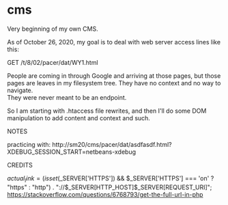 # cms
Very beginning of my own CMS.

As of October 26, 2020, my goal is to deal with web server access lines like this:

GET /t/8/02/pacer/dat/WY1.html 

People are coming in through Google and arriving at those pages, but those pages are leaves in my filesystem tree.  They have no context and no way to navigate.  
They were never meant to be an endpoint.  

So I am starting with .htaccess file rewrites, and then I'll do some DOM manipulation to add content and context and such.


NOTES

practicing with:  http://sm20/cms/pacer/dat/asdfasdf.html?XDEBUG_SESSION_START=netbeans-xdebug

CREDITS

$actual_link = (isset($_SERVER['HTTPS']) && $_SERVER['HTTPS'] === 'on' ? "https" : "http") . "://$_SERVER[HTTP_HOST]$_SERVER[REQUEST_URI]";
https://stackoverflow.com/questions/6768793/get-the-full-url-in-php
